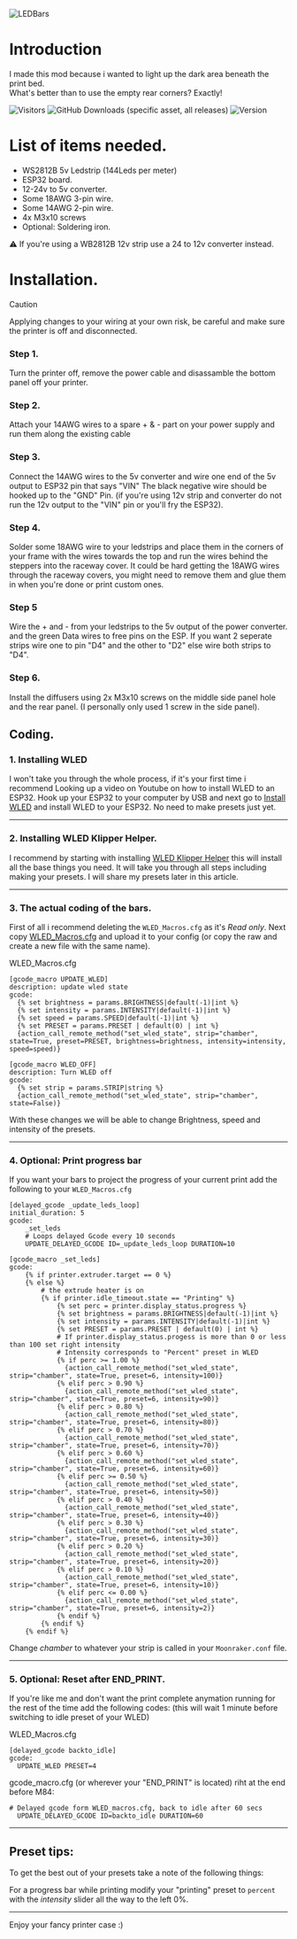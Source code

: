 ![LEDBars](https://github.com/user-attachments/assets/73e892b0-e88e-4a2f-92ea-b266db715b7c)

# Introduction
I made this mod because i wanted to light up the dark area beneath the print bed.</br>
What's better than to use the empty rear corners? Exactly!

<img alt="Visitors" src="https://vbr.nathanchung.dev/badge?page_id=https://github.com/A3Bagged/Creality-K1/Led%20Bars"/> <img alt="GitHub Downloads (specific asset, all releases)" src="https://img.shields.io/github/downloads/A3Bagged/Creality-K1/Led Bars/STL/LED_Bars.stl"/> <img alt="Version" src="https://img.shields.io/github/v/release/A3Bagged/Creality-K1/Led Bars"/>

# List of items needed.
  - WS2812B 5v Ledstrip (144Leds per meter)
  - ESP32 board.
  - 12-24v to 5v converter.
  - Some 18AWG 3-pin wire.
  - Some 14AWG 2-pin wire.
  - 4x M3x10 screws
  - Optional: Soldering iron.

:warning: If you're using a WB2812B 12v strip use a 24 to 12v converter instead.

# Installation.

> [!CAUTION]
> Applying changes to your wiring at your own risk, be careful and make sure the printer is off and disconnected.

### Step 1.
Turn the printer off, remove the power cable and disassamble the bottom panel off your printer.

### Step 2.
Attach your 14AWG wires to a spare + & - part on your power supply and run them along the existing cable

### Step 3.
Connect the 14AWG wires to the 5v converter and wire one end of the 5v output to ESP32 pin that says "VIN"
The black negative wire should be hooked up to the "GND" Pin. (if you're using 12v strip and converter do not run the 12v output to the "VIN" pin or you'll fry the ESP32).

### Step 4.
Solder some 18AWG wire to your ledstrips and place them in the corners of your frame with the wires towards the top and run the wires behind the steppers into the raceway cover.
It could be hard getting the 18AWG wires through the raceway covers, you might need to remove them and glue them in when you're done or print custom ones.

### Step 5
Wire the + and - from your ledstrips to the 5v output of the power converter.  and the green Data wires to free pins on the ESP.
If you want 2 seperate strips wire one to pin "D4" and the other to "D2" else wire both strips to "D4".

### Step 6.
Install the diffusers using 2x M3x10 screws on the middle side panel hole and the rear panel. (I personally only used 1 screw in the side panel).

## Coding.
### 1. Installing WLED
I won't take you through the whole process, if it's your first time i recommend Looking up a video on Youtube on how to install WLED to an ESP32.
Hook up your ESP32 to your computer by USB and next go to [Install WLED](https://install.wled.me) and install WLED to your ESP32. No need to make presets just yet.

---

### 2. Installing WLED Klipper Helper.
I recommend by starting with installing [WLED Klipper Helper](https://github.com/iamlite/WLED-Klipper-Helper) this will install all the base things you need.
It will take you through all steps including making your presets. I will share my presets later in this article.

---

### 3. The actual coding of the bars.
First of all i recommend deleting the ```WLED_Macros.cfg``` as it's _Read only_.
Next copy [WLED_Macros.cfg](Config/WLED_Macros.cfg) and upload it to your config (or copy the raw and create a new file with the same name).

WLED_Macros.cfg
```jinja2
[gcode_macro UPDATE_WLED]
description: update wled state
gcode:
  {% set brightness = params.BRIGHTNESS|default(-1)|int %}
  {% set intensity = params.INTENSITY|default(-1)|int %}
  {% set speed = params.SPEED|default(-1)|int %}
  {% set PRESET = params.PRESET | default(0) | int %}
  {action_call_remote_method("set_wled_state", strip="chamber", state=True, preset=PRESET, brightness=brightness, intensity=intensity, speed=speed)}

[gcode_macro WLED_OFF]
description: Turn WLED off
gcode:
  {% set strip = params.STRIP|string %}
  {action_call_remote_method("set_wled_state", strip="chamber", state=False)}
```
With these changes we will be able to change Brightness, speed and intensity of the presets.

---

### 4. Optional: Print progress bar
If you want your bars to project the progress of your current print add the following to your ```WLED_Macros.cfg```
```jinja2
[delayed_gcode _update_leds_loop]
initial_duration: 5
gcode:
    _set_leds
    # Loops delayed Gcode every 10 seconds
    UPDATE_DELAYED_GCODE ID=_update_leds_loop DURATION=10

[gcode_macro _set_leds]
gcode:
    {% if printer.extruder.target == 0 %}
    {% else %}
        # the extrude heater is on
        {% if printer.idle_timeout.state == "Printing" %}
            {% set perc = printer.display_status.progress %}
            {% set brightness = params.BRIGHTNESS|default(-1)|int %}
            {% set intensity = params.INTENSITY|default(-1)|int %}
            {% set PRESET = params.PRESET | default(0) | int %}
            # If printer.display_status.progess is more than 0 or less than 100 set right intensity
            # Intensity corresponds to "Percent" preset in WLED
            {% if perc >= 1.00 %}
              {action_call_remote_method("set_wled_state", strip="chamber", state=True, preset=6, intensity=100)}
            {% elif perc > 0.90 %}
              {action_call_remote_method("set_wled_state", strip="chamber", state=True, preset=6, intensity=90)}
            {% elif perc > 0.80 %}
              {action_call_remote_method("set_wled_state", strip="chamber", state=True, preset=6, intensity=80)}
            {% elif perc > 0.70 %}
              {action_call_remote_method("set_wled_state", strip="chamber", state=True, preset=6, intensity=70)}
            {% elif perc > 0.60 %}
              {action_call_remote_method("set_wled_state", strip="chamber", state=True, preset=6, intensity=60)}
            {% elif perc >= 0.50 %}
              {action_call_remote_method("set_wled_state", strip="chamber", state=True, preset=6, intensity=50)}
            {% elif perc > 0.40 %}
              {action_call_remote_method("set_wled_state", strip="chamber", state=True, preset=6, intensity=40)}
            {% elif perc > 0.30 %}
              {action_call_remote_method("set_wled_state", strip="chamber", state=True, preset=6, intensity=30)}
            {% elif perc > 0.20 %}
              {action_call_remote_method("set_wled_state", strip="chamber", state=True, preset=6, intensity=20)}
            {% elif perc > 0.10 %}
              {action_call_remote_method("set_wled_state", strip="chamber", state=True, preset=6, intensity=10)}
            {% elif perc <= 0.00 %}
              {action_call_remote_method("set_wled_state", strip="chamber", state=True, preset=6, intensity=2)}
            {% endif %}
        {% endif %}
    {% endif %}
```
Change *chamber* to whatever your strip is called in your ```Moonraker.conf``` file.

---

### 5. Optional: Reset after END_PRINT.
If you're like me and don't want the print complete anymation running for the rest of the time add the following codes:
(this will wait 1 minute before switching to idle preset of your WLED)

WLED_Macros.cfg
```jinja2
[delayed_gcode backto_idle]
gcode:
  UPDATE_WLED PRESET=4
```

gcode_macro.cfg (or wherever your "END_PRINT" is located) riht at the end before M84:
```jinja2
# Delayed gcode form WLED_macros.cfg, back to idle after 60 secs
  UPDATE_DELAYED_GCODE ID=backto_idle DURATION=60
```

---

## Preset tips:
To get the best out of your presets take a note of the following things:

For a progress bar while printing modify your "printing" preset to ```percent``` with the *intensity* slider all the way to the left 0%.

---

Enjoy your fancy printer case :)


